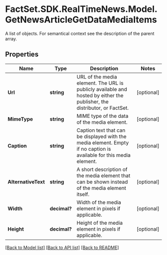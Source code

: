 # FactSet.SDK.RealTimeNews.Model.GetNewsArticleGetDataMediaItems
A list of objects. For semantical context see the description of the parent array.

## Properties

Name | Type | Description | Notes
------------ | ------------- | ------------- | -------------
**Url** | **string** | URL of the media element. The URL is publicly available and hosted by either the publisher, the distributor, or FactSet. | [optional] 
**MimeType** | **string** | MIME type of the data of the media element. | [optional] 
**Caption** | **string** | Caption text that can be displayed with the media element. Empty if no caption is available for this media element. | [optional] 
**AlternativeText** | **string** | A short description of the media element that can be shown instead of the media element itself. | [optional] 
**Width** | **decimal?** | Width of the media element in pixels if applicable. | [optional] 
**Height** | **decimal?** | Height of the media element in pixels if applicable. | [optional] 

[[Back to Model list]](../README.md#documentation-for-models) [[Back to API list]](../README.md#documentation-for-api-endpoints) [[Back to README]](../README.md)

